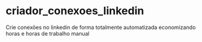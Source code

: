# criador_conexoes_linkedin
Crie conexões no linkedin de forma totalmente automatizada economizando horas e horas de trabalho manual
